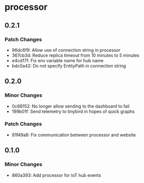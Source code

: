 # processor

## 0.2.1

### Patch Changes

- 96dc6f9: Allow use of connection string in processor
- 367cb3d: Reduce replica timeout from 10 minutes to 5 minutes
- e4cd17f: Fix env variable name for hub name
- bdc0a42: Do not specify EntityPath in connection string

## 0.2.0

### Minor Changes

- 0c68152: No longer allow sending to the dashboard to fail
- 199b01f: Send telemetry to tinybird in hopes of quick graphs

### Patch Changes

- 81f49a8: Fix communication between processor and website

## 0.1.0

### Minor Changes

- 860a393: Add processor for IoT hub events
